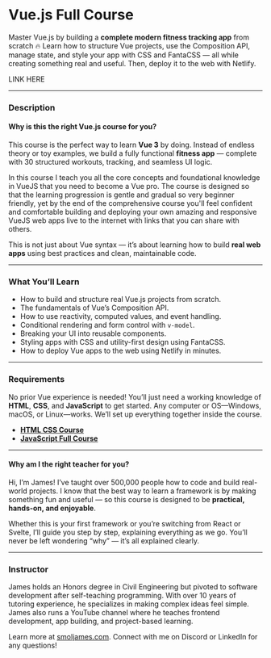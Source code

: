 # Vue.js Full Course

Master Vue.js by building a **complete modern fitness tracking app** from scratch 🔥 Learn how to structure Vue projects, use the Composition API, manage state, and style your app with CSS and FantaCSS — all while creating something real and useful. Then, deploy it to the web with Netlify.

LINK HERE

---

### **Description**

#### **Why is this the right Vue.js course for you?**

This course is the perfect way to learn **Vue 3** by doing. Instead of endless theory or toy examples, we build a fully functional **fitness app** — complete with 30 structured workouts, tracking, and seamless UI logic.

In this course I teach you all the core concepts and foundational knowledge in VueJS that you need to become a Vue pro. The course is designed so that the learning progression is gentle and gradual so very beginner friendly, yet by the end of the comprehensive course you'll feel confident and comfortable building and deploying your own amazing and responsive VueJS web apps live to the internet with links that you can share with others.

This is not just about Vue syntax — it’s about learning how to build **real web apps** using best practices and clean, maintainable code.

---

### **What You’ll Learn**

* How to build and structure real Vue.js projects from scratch.
* The fundamentals of Vue’s Composition API.
* How to use reactivity, computed values, and event handling.
* Conditional rendering and form control with `v-model`.
* Breaking your UI into reusable components.
* Styling apps with CSS and utility-first design using FantaCSS.
* How to deploy Vue apps to the web using Netlify in minutes.

---

### **Requirements**

No prior Vue experience is needed! You’ll just need a working knowledge of **HTML**, **CSS**, and **JavaScript** to get started.
Any computer or OS—Windows, macOS, or Linux—works. We’ll set up everything together inside the course.

* [**HTML CSS Course**](https://www.youtube.com/watch?v=70T2GMDKl6M)  
* [**JavaScript Full Course**](https://www.udemy.com/course/the-complete-javascript-course-zero-to-hero/?referralCode=F6229ABBDBD16EB43FA4)

---

#### **Why am I the right teacher for you?**

Hi, I’m James! I’ve taught over 500,000 people how to code and build real-world projects. I know that the best way to learn a framework is by making something fun and useful — so this course is designed to be **practical, hands-on, and enjoyable**.

Whether this is your first framework or you’re switching from React or Svelte, I’ll guide you step by step, explaining everything as we go. You’ll never be left wondering “why” — it’s all explained clearly.

---

### **Instructor**

James holds an Honors degree in Civil Engineering but pivoted to software development after self-teaching programming. With over 10 years of tutoring experience, he specializes in making complex ideas feel simple. James also runs a YouTube channel where he teaches frontend development, app building, and project-based learning.

Learn more at [smoljames.com](https://www.smoljames.com). Connect with me on Discord or LinkedIn for any questions!

